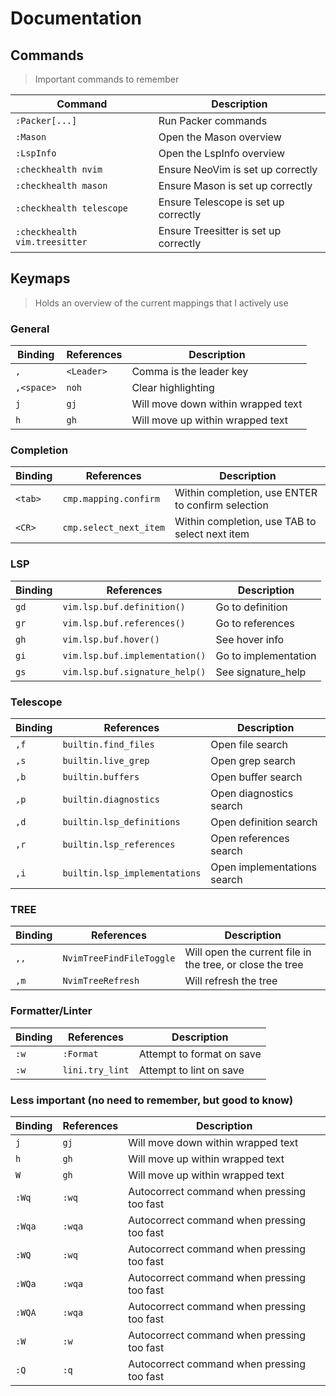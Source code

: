 # Documentation

## Commands

> Important commands to remember

| Command                       | Description                           |
| ----------------------------- | ------------------------------------- |
| `:Packer[...]`                | Run Packer commands                   |
| `:Mason`                      | Open the Mason overview               |
| `:LspInfo`                    | Open the LspInfo overview             |
| `:checkhealth nvim`           | Ensure NeoVim is set up correctly     |
| `:checkhealth mason`          | Ensure Mason is set up correctly      |
| `:checkhealth telescope`      | Ensure Telescope is set up correctly  |
| `:checkhealth vim.treesitter` | Ensure Treesitter is set up correctly |

## Keymaps

> Holds an overview of the current mappings that I actively use

### General

| Binding    | References | Description                        |
| ---------- | ---------- | ---------------------------------- |
| `,`        | `<Leader>` | Comma is the leader key            |
| `,<space>` | `noh`      | Clear highlighting                 |
| `j`        | `gj`       | Will move down within wrapped text |
| `h`        | `gh`       | Will move up within wrapped text   |

### Completion

| Binding | References             | Description                                       |
| ------- | ---------------------- | ------------------------------------------------- |
| `<tab>` | `cmp.mapping.confirm`  | Within completion, use ENTER to confirm selection |
| `<CR>`  | `cmp.select_next_item` | Within completion, use TAB to select next item    |

### LSP

| Binding | References                     | Description          |
| ------- | ------------------------------ | -------------------- |
| `gd`    | `vim.lsp.buf.definition()`     | Go to definition     |
| `gr`    | `vim.lsp.buf.references()`     | Go to references     |
| `gh`    | `vim.lsp.buf.hover()`          | See hover info       |
| `gi`    | `vim.lsp.buf.implementation()` | Go to implementation |
| `gs`    | `vim.lsp.buf.signature_help()` | See signature_help   |

### Telescope

| Binding | References                    | Description                 |
| ------- | ----------------------------- | --------------------------- |
| `,f`    | `builtin.find_files`          | Open file search            |
| `,s`    | `builtin.live_grep`           | Open grep search            |
| `,b`    | `builtin.buffers`             | Open buffer search          |
| `,p`    | `builtin.diagnostics`         | Open diagnostics search     |
| `,d`    | `builtin.lsp_definitions`     | Open definition search      |
| `,r`    | `builtin.lsp_references`      | Open references search      |
| `,i`    | `builtin.lsp_implementations` | Open implementations search |

### TREE

| Binding | References               | Description                                               |
| ------- | ------------------------ | --------------------------------------------------------- |
| `,,`    | `NvimTreeFindFileToggle` | Will open the current file in the tree, or close the tree |
| `,m`    | `NvimTreeRefresh`        | Will refresh the tree                                     |

### Formatter/Linter

| Binding | References      | Description               |
| ------- | --------------- | ------------------------- |
| `:w`    | `:Format`       | Attempt to format on save |
| `:w`    | `lini.try_lint` | Attempt to lint on save   |

### Less important (no need to remember, but good to know)

| Binding | References | Description                                |
| ------- | ---------- | ------------------------------------------ |
| `j`     | `gj`       | Will move down within wrapped text         |
| `h`     | `gh`       | Will move up within wrapped text           |
| `W`     | `gh`       | Will move up within wrapped text           |
| `:Wq`   | `:wq`      | Autocorrect command when pressing too fast |
| `:Wqa`  | `:wqa`     | Autocorrect command when pressing too fast |
| `:WQ`   | `:wq`      | Autocorrect command when pressing too fast |
| `:WQa`  | `:wqa`     | Autocorrect command when pressing too fast |
| `:WQA`  | `:wqa`     | Autocorrect command when pressing too fast |
| `:W`    | `:w`       | Autocorrect command when pressing too fast |
| `:Q`    | `:q`       | Autocorrect command when pressing too fast |
